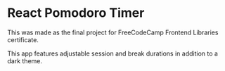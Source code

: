 # React Pomodoro Timer

This was made as the final project for FreeCodeCamp Frontend Libraries certificate.

This app features adjustable session and break durations in addition to a dark theme.
